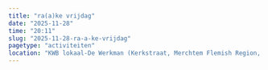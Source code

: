 ```yaml
---
title: "ra(a)ke vrijdag"
date: "2025-11-28"
time: "20:11"
slug: "2025-11-28-ra-a-ke-vrijdag"
pagetype: "activiteiten"
location: "KWB lokaal-De Werkman (Kerkstraat, Merchtem Flemish Region, Belgium)"
---
```




